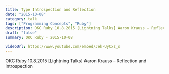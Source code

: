 ```yaml
---
title: Type Introspection and Reflection
date: "2015-10-08"
category: talk
tags: ["Programming Concepts", "Ruby"]
description: OKC Ruby 10.8.2015 [Lightning Talks] Aaron Krauss – Reflection and Introspection
draft: "false"
summary: OKC Ruby - 2015-10-08

videoUrl: https://www.youtube.com/embed/Jek-UyCxz_s
---
```

OKC Ruby 10.8.2015 [Lightning Talks] Aaron Krauss – Reflection and Introspection
